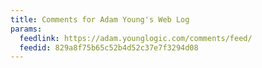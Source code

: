 ```yaml
---
title: Comments for Adam Young's Web Log
params:
  feedlink: https://adam.younglogic.com/comments/feed/
  feedid: 829a8f75b65c52b4d52c37e7f3294d08
---
```

